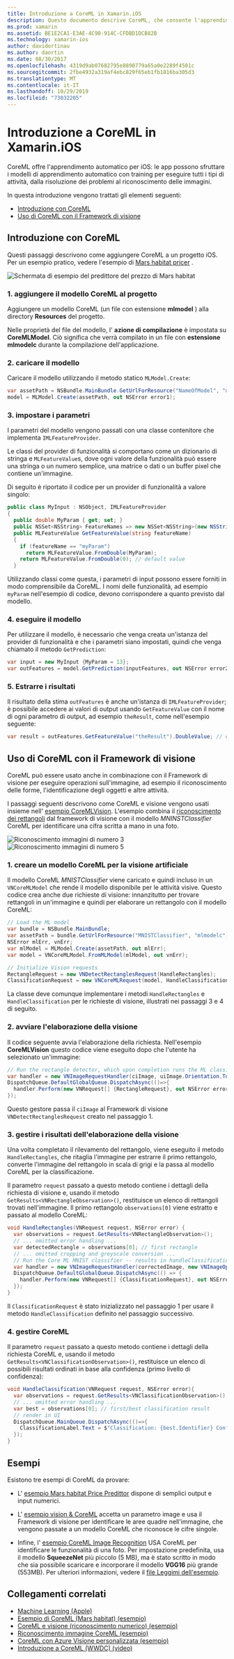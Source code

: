 ```yaml
---
title: Introduzione a CoreML in Xamarin.iOS
description: Questo documento descrive CoreML, che consente l'apprendimento automatico in iOS. Questo documento illustra come iniziare a usare CoreML e come usarlo con il Framework di visione.
ms.prod: xamarin
ms.assetid: BE1E2CA1-E3AE-4C90-914C-CFDBD1DCB82B
ms.technology: xamarin-ios
author: davidortinau
ms.author: daortin
ms.date: 08/30/2017
ms.openlocfilehash: 4319d9ab07682795e8890779a65a0e2289f4501c
ms.sourcegitcommit: 2fbe4932a319af4ebc829f65eb1fb1816ba305d3
ms.translationtype: MT
ms.contentlocale: it-IT
ms.lasthandoff: 10/29/2019
ms.locfileid: "73032205"
---
```

# <a name="introduction-to-coreml-in-xamarinios"></a>Introduzione a CoreML in Xamarin.iOS

CoreML offre l'apprendimento automatico per iOS: le app possono sfruttare i modelli di apprendimento automatico con training per eseguire tutti i tipi di attività, dalla risoluzione dei problemi al riconoscimento delle immagini.

In questa introduzione vengono trattati gli elementi seguenti:

- [Introduzione con CoreML](#coreml)
- [Uso di CoreML con il Framework di visione](#coremlvision)

<a name="coreml" />

## <a name="getting-started-with-coreml"></a>Introduzione con CoreML

Questi passaggi descrivono come aggiungere CoreML a un progetto iOS. Per un esempio pratico, vedere l'esempio di [Mars habitat pricer](https://docs.microsoft.com/samples/xamarin/ios-samples/ios12-marshabitatcoremltimer/) .

![Schermata di esempio del predittore del prezzo di Mars habitat](coreml-images/marspricer-heading.png)

### <a name="1-add-the-coreml-model-to-the-project"></a>1. aggiungere il modello CoreML al progetto

Aggiungere un modello CoreML (un file con estensione **mlmodel** ) alla directory **Resources** del progetto. 

Nelle proprietà del file del modello, l' **azione di compilazione** è impostata su **CoreMLModel**. Ciò significa che verrà compilato in un file con **estensione mlmodelc** durante la compilazione dell'applicazione.

### <a name="2-load-the-model"></a>2. caricare il modello

Caricare il modello utilizzando il metodo statico `MLModel.Create`:

```csharp
var assetPath = NSBundle.MainBundle.GetUrlForResource("NameOfModel", "mlmodelc");
model = MLModel.Create(assetPath, out NSError error1);
```

### <a name="3-set-the-parameters"></a>3. impostare i parametri

I parametri del modello vengono passati con una classe contenitore che implementa `IMLFeatureProvider`.

Le classi del provider di funzionalità si comportano come un dizionario di stringa e `MLFeatureValue`s, dove ogni valore della funzionalità può essere una stringa o un numero semplice, una matrice o dati o un buffer pixel che contiene un'immagine.

Di seguito è riportato il codice per un provider di funzionalità a valore singolo:

```csharp
public class MyInput : NSObject, IMLFeatureProvider
{
  public double MyParam { get; set; }
  public NSSet<NSString> FeatureNames => new NSSet<NSString>(new NSString("myParam"));
  public MLFeatureValue GetFeatureValue(string featureName)
  {
    if (featureName == "myParam")
      return MLFeatureValue.FromDouble(MyParam);
    return MLFeatureValue.FromDouble(0); // default value
  }
```

Utilizzando classi come questa, i parametri di input possono essere forniti in modo comprensibile da CoreML. I nomi delle funzionalità, ad esempio `myParam` nell'esempio di codice, devono corrispondere a quanto previsto dal modello.

### <a name="4-run-the-model"></a>4. eseguire il modello

Per utilizzare il modello, è necessario che venga creata un'istanza del provider di funzionalità e che i parametri siano impostati, quindi che venga chiamato il metodo `GetPrediction`:

```csharp
var input = new MyInput {MyParam = 13};
var outFeatures = model.GetPrediction(inputFeatures, out NSError error2);
```

### <a name="5-extract-the-results"></a>5. Estrarre i risultati

Il risultato della stima `outFeatures` è anche un'istanza di `IMLFeatureProvider`; è possibile accedere ai valori di output usando `GetFeatureValue` con il nome di ogni parametro di output, ad esempio `theResult`, come nell'esempio seguente:

```csharp
var result = outFeatures.GetFeatureValue("theResult").DoubleValue; // eg. 6227020800
```

<a name="coremlvision" />

## <a name="using-coreml-with-the-vision-framework"></a>Uso di CoreML con il Framework di visione

CoreML può essere usato anche in combinazione con il Framework di visione per eseguire operazioni sull'immagine, ad esempio il riconoscimento delle forme, l'identificazione degli oggetti e altre attività.

I passaggi seguenti descrivono come CoreML e visione vengono usati insieme nell' [esempio CoreMLVision](https://docs.microsoft.com/samples/xamarin/ios-samples/ios11-coremlvision). L'esempio combina il [riconoscimento dei rettangoli](~/ios/platform/introduction-to-ios11/vision.md#rectangles) dal framework di visione con il modello _MNINSTClassifier_ CoreML per identificare una cifra scritta a mano in una foto.

![Riconoscimento immagini di numero 3](coreml-images/vision3.png) ![Riconoscimento immagini di numero 5](coreml-images/vision5.png)

### <a name="1-create-a-vision-coreml-model"></a>1. creare un modello CoreML per la visione artificiale

Il modello CoreML _MNISTClassifier_ viene caricato e quindi incluso in un `VNCoreMLModel` che rende il modello disponibile per le attività visive. Questo codice crea anche due richieste di visione: innanzitutto per trovare rettangoli in un'immagine e quindi per elaborare un rettangolo con il modello CoreML:

```csharp
// Load the ML model
var bundle = NSBundle.MainBundle;
var assetPath = bundle.GetUrlForResource("MNISTClassifier", "mlmodelc");
NSError mlErr, vnErr;
var mlModel = MLModel.Create(assetPath, out mlErr);
var model = VNCoreMLModel.FromMLModel(mlModel, out vnErr);

// Initialize Vision requests
RectangleRequest = new VNDetectRectanglesRequest(HandleRectangles);
ClassificationRequest = new VNCoreMLRequest(model, HandleClassification);
```

La classe deve comunque implementare i metodi `HandleRectangles` e `HandleClassification` per le richieste di visione, illustrati nei passaggi 3 e 4 di seguito.

### <a name="2-start-the-vision-processing"></a>2. avviare l'elaborazione della visione

Il codice seguente avvia l'elaborazione della richiesta. Nell'esempio **CoreMLVision** questo codice viene eseguito dopo che l'utente ha selezionato un'immagine:

```csharp
// Run the rectangle detector, which upon completion runs the ML classifier.
var handler = new VNImageRequestHandler(ciImage, uiImage.Orientation.ToCGImagePropertyOrientation(), new VNImageOptions());
DispatchQueue.DefaultGlobalQueue.DispatchAsync(()=>{
  handler.Perform(new VNRequest[] {RectangleRequest}, out NSError error);
});
```

Questo gestore passa il `ciImage` al Framework di visione `VNDetectRectanglesRequest` creato nel passaggio 1.

### <a name="3-handle-the-results-of-vision-processing"></a>3. gestire i risultati dell'elaborazione della visione

Una volta completato il rilevamento del rettangolo, viene eseguito il metodo `HandleRectangles`, che ritaglia l'immagine per estrarre il primo rettangolo, converte l'immagine del rettangolo in scala di grigi e la passa al modello CoreML per la classificazione.

Il parametro `request` passato a questo metodo contiene i dettagli della richiesta di visione e, usando il metodo `GetResults<VNRectangleObservation>()`, restituisce un elenco di rettangoli trovati nell'immagine. Il primo rettangolo `observations[0]` viene estratto e passato al modello CoreML:

```csharp
void HandleRectangles(VNRequest request, NSError error) {
  var observations = request.GetResults<VNRectangleObservation>();
  // ... omitted error handling ...
  var detectedRectangle = observations[0]; // first rectangle
  // ... omitted cropping and greyscale conversion ...
  // Run the Core ML MNIST classifier -- results in handleClassification method
  var handler = new VNImageRequestHandler(correctedImage, new VNImageOptions());
  DispatchQueue.DefaultGlobalQueue.DispatchAsync(() => {
    handler.Perform(new VNRequest[] {ClassificationRequest}, out NSError err);
  });
}
```

Il `ClassificationRequest` è stato inizializzato nel passaggio 1 per usare il metodo `HandleClassification` definito nel passaggio successivo.

### <a name="4-handle-the-coreml"></a>4. gestire CoreML

Il parametro `request` passato a questo metodo contiene i dettagli della richiesta CoreML e, usando il metodo `GetResults<VNClassificationObservation>()`, restituisce un elenco di possibili risultati ordinati in base alla confidenza (primo livello di confidenza):

```csharp
void HandleClassification(VNRequest request, NSError error){
  var observations = request.GetResults<VNClassificationObservation>();
  // ... omitted error handling ...
  var best = observations[0]; // first/best classification result
  // render in UI
  DispatchQueue.MainQueue.DispatchAsync(()=>{
    ClassificationLabel.Text = $"Classification: {best.Identifier} Confidence: {best.Confidence * 100f:#.00}%";
  });
}
```

## <a name="samples"></a>Esempi

Esistono tre esempi di CoreML da provare:

- L' [esempio Mars habitat Price Predittor](https://docs.microsoft.com/samples/xamarin/ios-samples/ios12-marshabitatcoremltimer/) dispone di semplici output e input numerici.

- L' [esempio vision & CoreML](https://docs.microsoft.com/samples/xamarin/ios-samples/ios11-coremlvision) accetta un parametro image e usa il Framework di visione per identificare le aree quadre nell'immagine, che vengono passate a un modello CoreML che riconosce le cifre singole.

- Infine, l' [esempio CoreML Image Recognition](https://docs.microsoft.com/samples/xamarin/ios-samples/ios11-coremlimagerecognition) USA CoreML per identificare le funzionalità di una foto. Per impostazione predefinita, usa il modello **SqueezeNet** più piccolo (5 MB), ma è stato scritto in modo che sia possibile scaricare e incorporare il modello **VGG16** più grande (553MB). Per ulteriori informazioni, vedere il [file Leggimi dell'esempio](https://github.com/xamarin/ios-samples/blob/master/ios11/CoreMLImageRecognition/CoreMLImageRecognition/README.md).

## <a name="related-links"></a>Collegamenti correlati

- [Machine Learning (Apple)](https://developer.apple.com/machine-learning/)
- [Esempio di CoreML (Mars habitat) (esempio)](https://docs.microsoft.com/samples/xamarin/ios-samples/ios12-marshabitatcoremltimer/)
- [CoreML e visione (riconoscimento numerico) (esempio)](https://docs.microsoft.com/samples/xamarin/ios-samples/ios11-coremlvision)
- [Riconoscimento immagine CoreML (esempio)](https://docs.microsoft.com/samples/xamarin/ios-samples/ios11-coremlimagerecognition)
- [CoreML con Azure Visione personalizzata (esempio)](https://docs.microsoft.com/samples/xamarin/ios-samples/ios11-coremlazuremodel)
- [Introduzione a CoreML (WWDC) (video)](https://developer.apple.com/videos/play/wwdc2017/703/)
